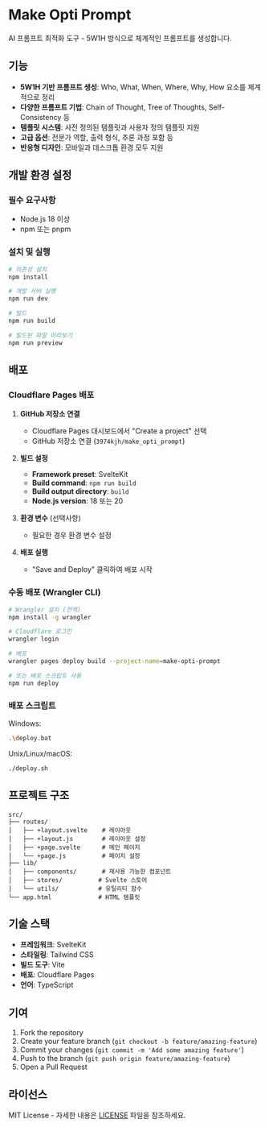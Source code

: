 # Make Opti Prompt

AI 프롬프트 최적화 도구 - 5W1H 방식으로 체계적인 프롬프트를 생성합니다.

## 기능

- **5W1H 기반 프롬프트 생성**: Who, What, When, Where, Why, How 요소를 체계적으로 정리
- **다양한 프롬프트 기법**: Chain of Thought, Tree of Thoughts, Self-Consistency 등
- **템플릿 시스템**: 사전 정의된 템플릿과 사용자 정의 템플릿 지원
- **고급 옵션**: 전문가 역할, 출력 형식, 추론 과정 포함 등
- **반응형 디자인**: 모바일과 데스크톱 환경 모두 지원

## 개발 환경 설정

### 필수 요구사항
- Node.js 18 이상
- npm 또는 pnpm

### 설치 및 실행

```bash
# 의존성 설치
npm install

# 개발 서버 실행
npm run dev

# 빌드
npm run build

# 빌드된 파일 미리보기
npm run preview
```

## 배포

### Cloudflare Pages 배포

1. **GitHub 저장소 연결**
   - Cloudflare Pages 대시보드에서 "Create a project" 선택
   - GitHub 저장소 연결 (`3974kjh/make_opti_prompt`)

2. **빌드 설정**
   - **Framework preset**: SvelteKit
   - **Build command**: `npm run build`
   - **Build output directory**: `build`
   - **Node.js version**: 18 또는 20

3. **환경 변수** (선택사항)
   - 필요한 경우 환경 변수 설정

4. **배포 실행**
   - "Save and Deploy" 클릭하여 배포 시작

### 수동 배포 (Wrangler CLI)

```bash
# Wrangler 설치 (전역)
npm install -g wrangler

# Cloudflare 로그인
wrangler login

# 배포
wrangler pages deploy build --project-name=make-opti-prompt

# 또는 배포 스크립트 사용
npm run deploy
```

### 배포 스크립트

Windows:
```bash
.\deploy.bat
```

Unix/Linux/macOS:
```bash
./deploy.sh
```

## 프로젝트 구조

```
src/
├── routes/
│   ├── +layout.svelte    # 레이아웃
│   ├── +layout.js        # 레이아웃 설정
│   ├── +page.svelte      # 메인 페이지
│   └── +page.js          # 페이지 설정
├── lib/
│   ├── components/       # 재사용 가능한 컴포넌트
│   ├── stores/          # Svelte 스토어
│   └── utils/           # 유틸리티 함수
└── app.html             # HTML 템플릿
```

## 기술 스택

- **프레임워크**: SvelteKit
- **스타일링**: Tailwind CSS
- **빌드 도구**: Vite
- **배포**: Cloudflare Pages
- **언어**: TypeScript

## 기여

1. Fork the repository
2. Create your feature branch (`git checkout -b feature/amazing-feature`)
3. Commit your changes (`git commit -m 'Add some amazing feature'`)
4. Push to the branch (`git push origin feature/amazing-feature`)
5. Open a Pull Request

## 라이선스

MIT License - 자세한 내용은 [LICENSE](LICENSE) 파일을 참조하세요.